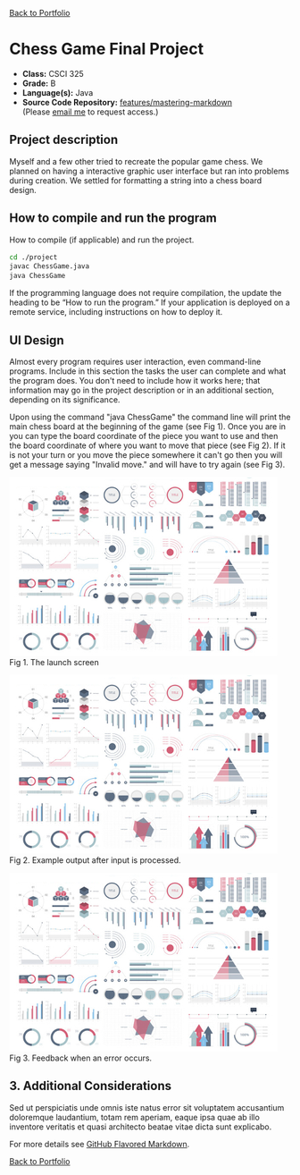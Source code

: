 [Back to Portfolio](./)

Chess Game Final Project
===============

-   **Class:** CSCI 325
-   **Grade:** B
-   **Language(s):** Java
-   **Source Code Repository:** [features/mastering-markdown](https://guides.github.com/features/mastering-markdown/)  
    (Please [email me](mailto:lareed@csustudent.net?subject=GitHub%20Access) to request access.)

## Project description

Myself and a few other tried to recreate the popular game chess. We planned on having a interactive graphic user interface but ran into problems during creation. We settled for formatting a string into a chess board design.

## How to compile and run the program

How to compile (if applicable) and run the project.

```bash
cd ./project
javac ChessGame.java
java ChessGame
```

If the programming language does not require compilation, the update the heading to be “How to run the program.” If your application is deployed on a remote service, including instructions on how to deploy it.

## UI Design

Almost every program requires user interaction, even command-line programs. Include in this section the tasks the user can complete and what the program does. You don't need to include how it works here; that information may go in the project description or in an additional section, depending on its significance.

Upon using the command "java ChessGame" the command line will print the main chess board at the beginning of the game (see Fig 1). Once you are in you can type the board coordinate of the piece you want to use and then the board coordinate of where you want to move that piece (see Fig 2). If it is not your turn or you move the piece somewhere it can't go then you will get a message saying "Invalid move." and will have to try again (see Fig 3).

![screenshot](images/dummy_thumbnail.jpg)  
Fig 1. The launch screen

![screenshot](images/dummy_thumbnail.jpg)  
Fig 2. Example output after input is processed.

![screenshot](images/dummy_thumbnail.jpg)  
Fig 3. Feedback when an error occurs.

## 3. Additional Considerations

Sed ut perspiciatis unde omnis iste natus error sit voluptatem accusantium doloremque laudantium, totam rem aperiam, eaque ipsa quae ab illo inventore veritatis et quasi architecto beatae vitae dicta sunt explicabo. 

For more details see [GitHub Flavored Markdown](https://guides.github.com/features/mastering-markdown/).

[Back to Portfolio](./)
